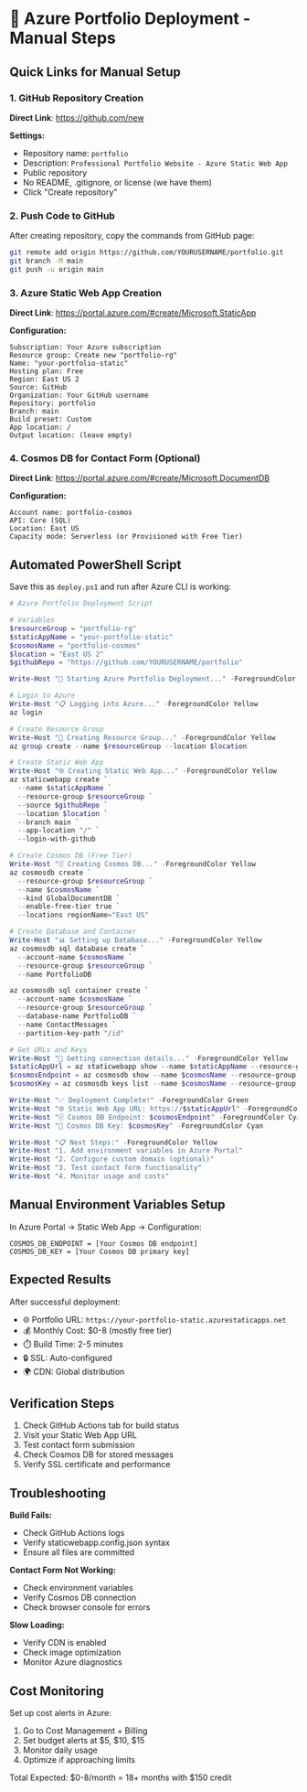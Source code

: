# 🚀 Azure Portfolio Deployment - Manual Steps

## Quick Links for Manual Setup

### 1. GitHub Repository Creation
**Direct Link**: https://github.com/new

**Settings:**
- Repository name: `portfolio`
- Description: `Professional Portfolio Website - Azure Static Web App`
- Public repository
- No README, .gitignore, or license (we have them)
- Click "Create repository"

### 2. Push Code to GitHub
After creating repository, copy the commands from GitHub page:
```bash
git remote add origin https://github.com/YOURUSERNAME/portfolio.git
git branch -M main
git push -u origin main
```

### 3. Azure Static Web App Creation
**Direct Link**: https://portal.azure.com/#create/Microsoft.StaticApp

**Configuration:**
```
Subscription: Your Azure subscription
Resource group: Create new "portfolio-rg"
Name: "your-portfolio-static"
Hosting plan: Free
Region: East US 2
Source: GitHub
Organization: Your GitHub username
Repository: portfolio
Branch: main
Build preset: Custom
App location: /
Output location: (leave empty)
```

### 4. Cosmos DB for Contact Form (Optional)
**Direct Link**: https://portal.azure.com/#create/Microsoft.DocumentDB

**Configuration:**
```
Account name: portfolio-cosmos
API: Core (SQL)
Location: East US
Capacity mode: Serverless (or Provisioned with Free Tier)
```

## Automated PowerShell Script

Save this as `deploy.ps1` and run after Azure CLI is working:

```powershell
# Azure Portfolio Deployment Script

# Variables
$resourceGroup = "portfolio-rg"
$staticAppName = "your-portfolio-static"
$cosmosName = "portfolio-cosmos"
$location = "East US 2"
$githubRepo = "https://github.com/YOURUSERNAME/portfolio"

Write-Host "🚀 Starting Azure Portfolio Deployment..." -ForegroundColor Green

# Login to Azure
Write-Host "📋 Logging into Azure..." -ForegroundColor Yellow
az login

# Create Resource Group
Write-Host "📁 Creating Resource Group..." -ForegroundColor Yellow
az group create --name $resourceGroup --location $location

# Create Static Web App
Write-Host "🌐 Creating Static Web App..." -ForegroundColor Yellow
az staticwebapp create `
  --name $staticAppName `
  --resource-group $resourceGroup `
  --source $githubRepo `
  --location $location `
  --branch main `
  --app-location "/" `
  --login-with-github

# Create Cosmos DB (Free Tier)
Write-Host "🗄️ Creating Cosmos DB..." -ForegroundColor Yellow
az cosmosdb create `
  --resource-group $resourceGroup `
  --name $cosmosName `
  --kind GlobalDocumentDB `
  --enable-free-tier true `
  --locations regionName="East US"

# Create Database and Container
Write-Host "📊 Setting up Database..." -ForegroundColor Yellow
az cosmosdb sql database create `
  --account-name $cosmosName `
  --resource-group $resourceGroup `
  --name PortfolioDB

az cosmosdb sql container create `
  --account-name $cosmosName `
  --resource-group $resourceGroup `
  --database-name PortfolioDB `
  --name ContactMessages `
  --partition-key-path "/id"

# Get URLs and Keys
Write-Host "🔑 Getting connection details..." -ForegroundColor Yellow
$staticAppUrl = az staticwebapp show --name $staticAppName --resource-group $resourceGroup --query "defaultHostname" -o tsv
$cosmosEndpoint = az cosmosdb show --name $cosmosName --resource-group $resourceGroup --query "documentEndpoint" -o tsv
$cosmosKey = az cosmosdb keys list --name $cosmosName --resource-group $resourceGroup --query "primaryMasterKey" -o tsv

Write-Host "✅ Deployment Complete!" -ForegroundColor Green
Write-Host "🌐 Static Web App URL: https://$staticAppUrl" -ForegroundColor Cyan
Write-Host "🗄️ Cosmos DB Endpoint: $cosmosEndpoint" -ForegroundColor Cyan
Write-Host "🔑 Cosmos DB Key: $cosmosKey" -ForegroundColor Cyan

Write-Host "📋 Next Steps:" -ForegroundColor Yellow
Write-Host "1. Add environment variables in Azure Portal"
Write-Host "2. Configure custom domain (optional)"
Write-Host "3. Test contact form functionality"
Write-Host "4. Monitor usage and costs"
```

## Manual Environment Variables Setup

In Azure Portal → Static Web App → Configuration:

```
COSMOS_DB_ENDPOINT = [Your Cosmos DB endpoint]
COSMOS_DB_KEY = [Your Cosmos DB primary key]
```

## Expected Results

After successful deployment:
- 🌐 Portfolio URL: `https://your-portfolio-static.azurestaticapps.net`
- 💰 Monthly Cost: $0-8 (mostly free tier)
- ⏱️ Build Time: 2-5 minutes
- 🔒 SSL: Auto-configured
- 🌍 CDN: Global distribution

## Verification Steps

1. Check GitHub Actions tab for build status
2. Visit your Static Web App URL
3. Test contact form submission
4. Check Cosmos DB for stored messages
5. Verify SSL certificate and performance

## Troubleshooting

**Build Fails:**
- Check GitHub Actions logs
- Verify staticwebapp.config.json syntax
- Ensure all files are committed

**Contact Form Not Working:**
- Check environment variables
- Verify Cosmos DB connection
- Check browser console for errors

**Slow Loading:**
- Verify CDN is enabled
- Check image optimization
- Monitor Azure diagnostics

## Cost Monitoring

Set up cost alerts in Azure:
1. Go to Cost Management + Billing
2. Set budget alerts at $5, $10, $15
3. Monitor daily usage
4. Optimize if approaching limits

Total Expected: $0-8/month = 18+ months with $150 credit